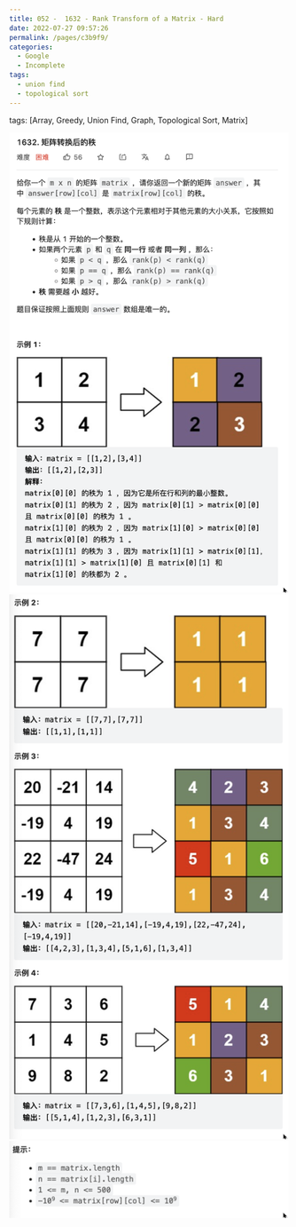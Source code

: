 ```yaml
---
title: 052 -  1632 - Rank Transform of a Matrix - Hard
date: 2022-07-27 09:57:26
permalink: /pages/c3b9f9/
categories:
  - Google
  - Incomplete
tags:
  - union find
  - topological sort
---
```

tags: [Array, Greedy, Union Find, Graph, Topological Sort, Matrix]

![](https://raw.githubusercontent.com/emmableu/image/master/202208142254141.png)
![](https://raw.githubusercontent.com/emmableu/image/master/202208142255385.png)
![](https://raw.githubusercontent.com/emmableu/image/master/202208142255118.png)

